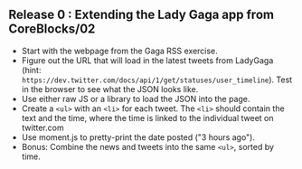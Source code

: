 ## Release 0 : Extending the Lady Gaga app from CoreBlocks/02

- Start with the webpage from the Gaga RSS exercise.
- Figure out the URL that will load in the latest tweets from LadyGaga (hint: `https://dev.twitter.com/docs/api/1/get/statuses/user_timeline`). Test in the browser to see what the JSON looks like.
- Use either raw JS or a library to load the JSON into the page.
- Create a `<ul>` with an `<li>` for each tweet. The `<li>` should contain the text and the time, where the time is linked to the individual tweet on twitter.com
- Use moment.js to pretty-print the date posted ("3 hours ago"). 
- Bonus:  Combine the news and tweets into the same `<ul>`, sorted by time.